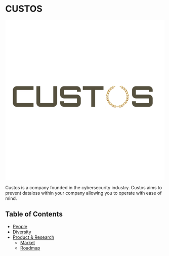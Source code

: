 # CUSTOS

![Team Logo](./logo.png)

Custos is a company founded in the cybersecurity industry. Custos aims to prevent dataloss within your company allowing you to operate with ease of mind.

Table of Contents
---

- [People](./team/)
- [Diversity](./team/diversity.md)
- [Product & Research](./product_research/)
    - [Market](./product_research/market.md)
    - [Roadmap](./product_research/roadmap.md)